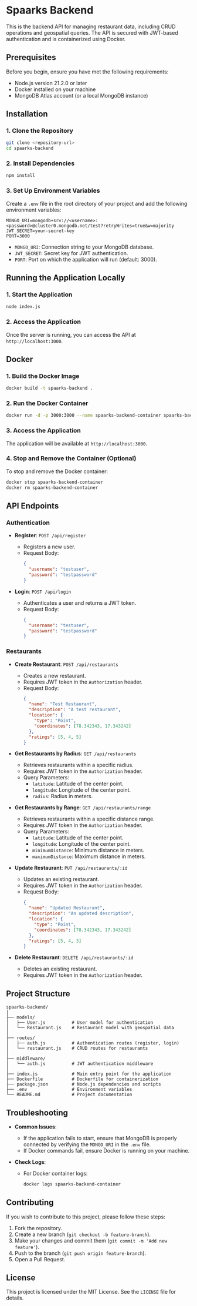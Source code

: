 
# Spaarks Backend

This is the backend API for managing restaurant data, including CRUD operations and geospatial queries. The API is secured with JWT-based authentication and is containerized using Docker.

## Prerequisites

Before you begin, ensure you have met the following requirements:
- Node.js version 21.2.0 or later
- Docker installed on your machine
- MongoDB Atlas account (or a local MongoDB instance)

## Installation

### 1. Clone the Repository

```bash
git clone <repository-url>
cd spaarks-backend
```

### 2. Install Dependencies

```bash
npm install
```

### 3. Set Up Environment Variables

Create a `.env` file in the root directory of your project and add the following environment variables:

```plaintext
MONGO_URI=mongodb+srv://<username>:<password>@cluster0.mongodb.net/test?retryWrites=true&w=majority
JWT_SECRET=your-secret-key
PORT=3000
```

- `MONGO_URI`: Connection string to your MongoDB database.
- `JWT_SECRET`: Secret key for JWT authentication.
- `PORT`: Port on which the application will run (default: 3000).

## Running the Application Locally

### 1. Start the Application

```bash
node index.js
```

### 2. Access the Application

Once the server is running, you can access the API at `http://localhost:3000`.

## Docker

### 1. Build the Docker Image

```bash
docker build -t spaarks-backend .
```

### 2. Run the Docker Container

```bash
docker run -d -p 3000:3000 --name spaarks-backend-container spaarks-backend
```

### 3. Access the Application

The application will be available at `http://localhost:3000`.

### 4. Stop and Remove the Container (Optional)

To stop and remove the Docker container:

```bash
docker stop spaarks-backend-container
docker rm spaarks-backend-container
```

## API Endpoints

### Authentication

- **Register**: `POST /api/register`
  - Registers a new user.
  - Request Body:
    ```json
    {
      "username": "testuser",
      "password": "testpassword"
    }
    ```

- **Login**: `POST /api/login`
  - Authenticates a user and returns a JWT token.
  - Request Body:
    ```json
    {
      "username": "testuser",
      "password": "testpassword"
    }
    ```

### Restaurants

- **Create Restaurant**: `POST /api/restaurants`
  - Creates a new restaurant.
  - Requires JWT token in the `Authorization` header.
  - Request Body:
    ```json
    {
      "name": "Test Restaurant",
      "description": "A test restaurant",
      "location": {
        "type": "Point",
        "coordinates": [78.342343, 17.343242]
      },
      "ratings": [5, 4, 5]
    }
    ```

- **Get Restaurants by Radius**: `GET /api/restaurants`
  - Retrieves restaurants within a specific radius.
  - Requires JWT token in the `Authorization` header.
  - Query Parameters:
    - `latitude`: Latitude of the center point.
    - `longitude`: Longitude of the center point.
    - `radius`: Radius in meters.

- **Get Restaurants by Range**: `GET /api/restaurants/range`
  - Retrieves restaurants within a specific distance range.
  - Requires JWT token in the `Authorization` header.
  - Query Parameters:
    - `latitude`: Latitude of the center point.
    - `longitude`: Longitude of the center point.
    - `minimumDistance`: Minimum distance in meters.
    - `maximumDistance`: Maximum distance in meters.

- **Update Restaurant**: `PUT /api/restaurants/:id`
  - Updates an existing restaurant.
  - Requires JWT token in the `Authorization` header.
  - Request Body:
    ```json
    {
      "name": "Updated Restaurant",
      "description": "An updated description",
      "location": {
        "type": "Point",
        "coordinates": [78.342343, 17.343242]
      },
      "ratings": [5, 4, 3]
    }
    ```

- **Delete Restaurant**: `DELETE /api/restaurants/:id`
  - Deletes an existing restaurant.
  - Requires JWT token in the `Authorization` header.

## Project Structure

```plaintext
spaarks-backend/
│
├── models/
│   ├── User.js          # User model for authentication
│   └── Restaurant.js    # Restaurant model with geospatial data
│
├── routes/
│   ├── auth.js          # Authentication routes (register, login)
│   └── restaurant.js    # CRUD routes for restaurants
│
├── middleware/
│   └── auth.js          # JWT authentication middleware
│
├── index.js             # Main entry point for the application
├── Dockerfile           # Dockerfile for containerization
├── package.json         # Node.js dependencies and scripts
├── .env                 # Environment variables
└── README.md            # Project documentation
```

## Troubleshooting

- **Common Issues**:
  - If the application fails to start, ensure that MongoDB is properly connected by verifying the `MONGO_URI` in the `.env` file.
  - If Docker commands fail, ensure Docker is running on your machine.

- **Check Logs**:
  - For Docker container logs:
    ```bash
    docker logs spaarks-backend-container
    ```

## Contributing

If you wish to contribute to this project, please follow these steps:

1. Fork the repository.
2. Create a new branch (`git checkout -b feature-branch`).
3. Make your changes and commit them (`git commit -m 'Add new feature'`).
4. Push to the branch (`git push origin feature-branch`).
5. Open a Pull Request.

## License

This project is licensed under the MIT License. See the `LICENSE` file for details.
